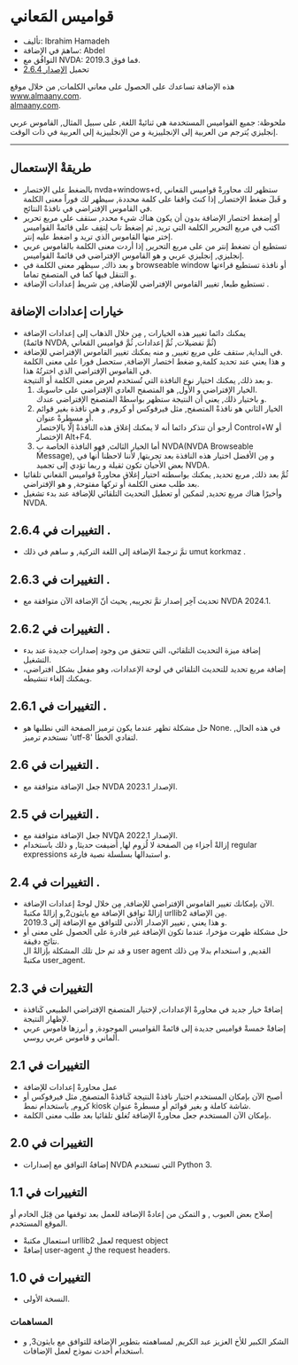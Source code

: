 # قواميس المَعاني #

*	تأليف: Ibrahim Hamadeh
*	ساهمَ في الإضافة: Abdel
*	التوافُق مع NVDA: 2019.3 فما فوق.
*	تحميل [الإصدار 2.6.4][1]

هذه الإضافة تساعدك على الحصول على معاني الكلمات, من خلال موقع www.almaany.com.  
[almaany.com](https://www.almaany.com/en/dict/ar-en/).

ملحوظة: جميع القواميس المستخدمة هي ثنائيةْ اللغة, على سبيل المثال, القاموس عربي إنجليزي يُترجم من العربية إلى الإنجلييزية و من الإنجلييزية إلى العربية في ذات الوقت.

***

## طريقةْ الإستعمال 

*	بالضغط على الإختصار nvda+windows+d, ستظهر لك محاورةْ قواميس المَعاني  
و قَبلَ ضغط الإختصار, إذا كنتَ واقفا على كلمة محددة, سيظهر لك فوراً معنى الكلمة في القاموس الإفتراضي في نافذةْ النتائج.  
*	أو إضغط اختصار الإضافة بدون أن يكون هناك شيء محدد, ستقف على مربع تحرير  
اكتب في مربع التحرير الكلمة التي تريد, ثم إضغط تاب لِتقِف على قائمةْ القواميس إختر منها القاموس الذي تريد و اضغط عليه إنتر.  
*	تستطيع أن تضغط إنتر من على مربع التحرير, إذا أردت معنى الكلمة بالقاموس عربي إنجليزي, إنجليزي عربي و هو القاموس الإفتراضي في قائمةْ القواميس.  
*	و بعد ذاك, سيظهر معنى الكلمة في browseable window أو نافذة تستطيع قراءتها و التنقل فيها كما في المتصفح تماما.  
*	تستطيع طبعا, تغيير القاموس الإفتراضي للإضافة, مِن شريط إعدادات الإضافة .  

## خيارات إعدادات الإضافة ##

*	يمكنك دائما تغيير هذه الخيارات , مِن خلال الذهاب إلى إعدادات الإضافة  
(قائمةْ NVDA, ثُمَّ تفضيلات, ثُمَّ إعدادات, ثُمَّ قواميس المَعاني)  
*	في البداية, ستقف على مربع تغيير, و منه يمكنك تغيير القاموس الإفتراضي للإضافة.  
و هذا يعني عند تحديد كلمة,و ضغط اختصار الإضافة, ستحصل فورا على معنى الكلمة في القاموس الإفتراضي الذي اخترتُهُ هذا.  
و بعد ذلك, يمكنك اختيار نوع النافذة التي تُستخدم لعرض معنى الكلمة أو النتيجة.  
	1.	الخيار الإفتراضي و الأول, هو المتصفح العادي الإفتراضي على حاسوبك.  
و باختيار ذلك, يعني أن النتيجة ستظهر بواسطةْ المتصفح الإفتراضي عندك.  
	2.	الخيار الثاني هو نافذةْ المتصفح, مثل فيرفوكس أو كروم, و هي نافذة بغير قوائم أو مسطرةْ عنوان.  
أرجو أن تتذكر دائما أنه لا يمكنك إغلاق هذه النافذةْ إلَّا بالإختصار Control+W أو الإختصار Alt+F4.  
	3.	أما الخيار الثالث, فهو النافذة الخاصة بِ NVDA(NVDA Browseable Message), و مِن الأفضل اختيار هذه النافذة بعد تجربتها, لأننا لاحظنا أنها في بعض الأحيان تكون ثقيلة و ربما تؤدي إلى تجميد NVDA.  
*	ثُمَّ بعد ذلك, مربع تحديد, يمكنك بواسطته اختيار إغلاق محاورةْ قواميس المَعاني تلقائيا بعد طلب معنى الكلمة أو تركها مفتوحة, و هو الإفتراضي.  
*	وأخيرًا هناك مربع تحديد, لتمكين أو تعطيل التحديث التلقائي للإضافة عند بدء تشغيل NVDA.

## التغييرات في 2.6.4 .

*	تمَّ ترجمةْ الإضافة إلى اللغة التركية, و ساهم في ذلك umut korkmaz .

## التغييرات في 2.6.3 .

*	تحديث آخِر إصدار تمَّ تجريبه, يحيث أنّ الإضافة الآن متوافقة مع NVDA 2024.1.

## التغييرات في 2.6.2 .

*	إضافة ميزة التحديث التلقائي، التي تتحقق من وجود إصدارات جديدة عند بدء التشغيل.
*	إضافة مربع تحديد للتحديث التلقائي في لوحة الإعدادات، وهو مفعل بشكل افتراضي، ويمكنك إلغاء تنشيطه.

## التغييرات في 2.6.1 .

*	حل مشكلة تظهر عندما يكون ترميز الصفحة التي نطلبها هو None.
في هذه الحال, نستخدم ترميز 'utf-8' لتفادي الخطأ.

## التغييرات في 2.6 .

*	جعل الإضافة متوافقة مع NVDA الإصدار 2023.1.

## التغييرات في 2.5 .

*	جعل الإضافة متوافقة مع NVDA الإصدار 2022.1.
*	إزالةْ أجزاء مِن الصفحة لا لُزوم لها, أُضيفت حديثا, و ذلك باستخدام  regular expressions و استبدالها بسلسلة نصية فارغة.

## التغييرات في 2.4 .

*	الآن بإمكانك تغيير القاموس الإفتراضي للإضافة, مِن خلال لوحةْ إعدادات الإضافة.  
إزالةْ توافق الإضافة مع بايثون2,و إزالةْ مكتبةْ urllib2 مِن الإضافة.  
و هذا يعني , تغيير الإصدار الأدنى للتوافق مع الإضافة إلى 2019.3.  
*	حل مشكلة ظهرت مؤخرا، عندما تكون الإضافة غير قادرة على الحصول على معنى أو نتائج دقيقة.  
و قد تم حل تلك المشكلة بإزالةْ ال user agent القديم, و استخدام بدلا مِن ذلك مكتبةْ user_agent.  

## التغييرات في 2.3 ##

*	إضافةْ خيار جديد في محاورةْ الإعدادات, لإختيار المتصفح الإفتراضي الطبيعي كَنافذة لإظهار النتيجة.  
*	إضافةْ خمسةْ قواميس جديدة إلى قائمةْ القواميس الموجودة, و أبرزها قاموس عربي ألماني و قاموس عربي روسي.  

## التغييرات في 2.1 ##

*	عمل محاورةْ إعدادات للإضافة  
*	أصبح الآن بإمكان المستخدم اختيار نافذةْ النتيجة كَنافذةْ المتصفح, مثل فيرفوكس أو كروم, باستخدام نمط kiosk شاشة كاملة و بغير قوائم أو مسطرةْ عنوان.  
*	بإمكان الآن المستخدم جعل محاورةْ الإضافة تُغلق تلقائيا بعد طلب معنى الكلمة.  

## التغييرات في 2.0 ##

*	إضافةُ التوافق مع إصدارات NVDA التي تستخدم Python 3.

## التغييرات في 1.1 ##

إصلاح بعض العيوب , و التمكن من إعادةْ الإضافة للعمل بعد توقفها من قِبَل الخادم أو الموقع المستخدم.  

*	استعمال مكتبةْ  urllib2 لعمل request object  
*	إضافةْ user-agent لِ the request headers.  

## التغييرات في  1.0 ##

*	النسخة الأولى.

### المساهمات ###

*	الشكر الكبير للأخ العزيز عبد الكريم, لمساهمته بتطوير الإضافة للتوافق مع بايثون3, و استخدام أحدث نموذج لعمل الإضافات.  

[1]: https://github.com/ibrahim-h/dictionariesAlmaany/releases/download/2.6.4/DictionariesAlmaany-2.6.4.nvda-addon
